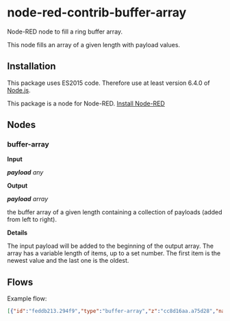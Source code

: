 # node-red-contrib-buffer-array
Node-RED node to fill a ring buffer array.

This node fills an array of a given length with payload values.

## Installation

This package uses ES2015 code. Therefore use at least version 6.4.0 of
[Node.js](https://nodejs.org/).

This package is a node for Node-RED.
[Install Node-RED](https://nodered.org/docs/getting-started/installation)


## Nodes

### buffer-array

**Input**

***payload*** *any*

**Output**

***payload*** *array*

the buffer array of a given length containing a collection of payloads (added from left to right).

**Details**

The input payload will be added to the beginning of the output array. The array has a variable length of
items, up to a set number. The first item is the newest value and the last one is the oldest.

## Flows

Example flow:

```json
[{"id":"feddb213.294f9","type":"buffer-array","z":"cc8d16aa.a75d28","name":"","bufferLen":"5","startWhenFilled":false,"x":490,"y":160,"wires":[["537c7a24.a841a4","7ccad598.17429c"]]},{"id":"1468aa76.c77d06","type":"random","z":"cc8d16aa.a75d28","name":"","low":"1","high":"10","inte":"true","property":"payload","x":300,"y":160,"wires":[["feddb213.294f9"]]},{"id":"a9da101a.14cf9","type":"inject","z":"cc8d16aa.a75d28","name":"","topic":"test","payload":"Hello!","payloadType":"str","repeat":"","crontab":"","once":false,"onceDelay":0.1,"x":100,"y":220,"wires":[["feddb213.294f9"]]},{"id":"537c7a24.a841a4","type":"debug","z":"cc8d16aa.a75d28","name":"","active":true,"tosidebar":true,"console":false,"tostatus":false,"complete":"payload","x":670,"y":160,"wires":[]},{"id":"7ccad598.17429c","type":"change","z":"cc8d16aa.a75d28","name":"Get Average","rules":[{"t":"set","p":"payload","pt":"msg","to":"$average(payload)","tot":"jsonata"}],"action":"","property":"","from":"","to":"","reg":false,"x":670,"y":200,"wires":[["58fb2cf.d406ad4"]]},{"id":"7ec722b3.ebeedc","type":"inject","z":"cc8d16aa.a75d28","name":"","topic":"random","payload":"","payloadType":"date","repeat":"","crontab":"","once":false,"onceDelay":0.1,"x":130,"y":160,"wires":[["1468aa76.c77d06"]]},{"id":"58fb2cf.d406ad4","type":"debug","z":"cc8d16aa.a75d28","name":"","active":false,"tosidebar":true,"console":false,"tostatus":false,"complete":"false","x":830,"y":200,"wires":[]}]
```
